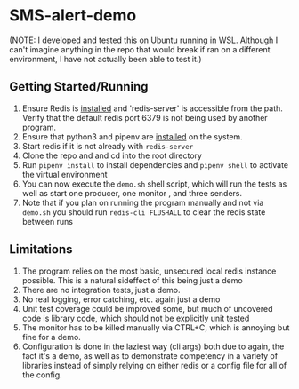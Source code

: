 #  SMS-alert-demo
(NOTE: I developed and tested this on Ubuntu running in WSL. Although I can't imagine anything in the repo that would break if ran on a different environment, I have not actually been able to test it.)
## Getting Started/Running
 1. Ensure Redis is [installed](https://redis.io/docs/getting-started/) and 'redis-server' is accessible from the path. Verify that the default redis port 6379 is not being used by another program.
 2. Ensure that python3 and pipenv are [installed](https://docs.python-guide.org/dev/virtualenvs/#installing-pipenv) on the system.
 3. Start redis if it is not already with `redis-server`
 4. Clone the repo and and cd into the root directory
 5. Run `pipenv install`  to install dependencies and  `pipenv shell` to activate the virtual environment
 6. You can now execute the `demo.sh` shell script, which will run the tests as well as start one producer, one monitor , and three senders.
 7. Note that if you plan on running the program manually and not via `demo.sh` you should run `redis-cli FLUSHALL` to clear the redis state between runs

## Limitations


1. The program relies on the most basic, unsecured local redis instance possible. This is a natural sideffect of this being just a demo
2. There are no integration tests, just a demo.
3. No real logging, error catching, etc. again just a demo
4. Unit test coverage could be improved some, but much of uncovered code is library code, which should not be explicitly unit tested
5. The monitor has to be killed manually via CTRL+C, which is annoying but fine for a demo.
6. Configuration is done in the laziest way (cli args) both due to again, the fact it's a demo, as well as to demonstrate competency in a variety of libraries instead of simply relying on either redis or a config file for all of the config.
